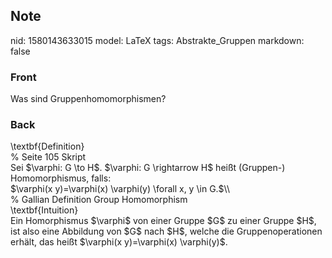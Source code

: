 ## Note
nid: 1580143633015
model: LaTeX
tags: Abstrakte_Gruppen
markdown: false

### Front
Was sind Gruppenhomomorphismen?

### Back
<div>\textbf{Definition}</div><div>
</div><div>% Seite 105 Skript</div><div>
</div>Sei $\varphi: G \to H$. $\varphi: G \rightarrow H$ heißt (Gruppen-) Homomorphismus, falls:<div>$\varphi(x y)=\varphi(x) \varphi(y)  \forall x, y \in G.$\\</div><div>
</div><div>
</div><div>% Gallian Definition Group Homomorphism</div><div>\textbf{Intuition}</div><div>
</div><div>Ein Homorphismus $\varphi$ von einer Gruppe $G$ zu einer Gruppe $H$, ist also eine Abbildung von $G$ nach $H$, welche die Gruppenoperationen erhält, das heißt <span>$\varphi(x y)=\varphi(x) \varphi(y)$.</span></div>
